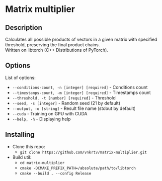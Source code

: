 # Matrix multiplier

## Description 

Calculates all possible products of vectors in a given matrix with specified threshold, preserving the final product chains.  
Written on libtorch (C++ Distributions of PyTorch).

## Options

List of options:  
- ```--conditions-count, -n [integer] [required]``` - Conditions count
- ```--timestamps-count, -m [integer] [required]``` - Timestamps count
- ```--threshold, -t [number] [required]``` - Threshold
- ```--seed, -s [integer]``` - Random seed (21 by default)
- ```--output, -o [string]``` - Result file name (stdout by default)
- ```--cuda``` - Training on GPU with CUDA
- ```--help, -h``` - Displaying help

## Installing

- Clone this repo:
  - ```git clone https://github.com/vnkrtv/matrix-multiplier.git```
- Build util:
  - ```cd matrix-multiplier```
  - ```cmake -DCMAKE_PREFIX_PATH=/absolute/path/to/libtorch```
  - ```cmake --build . --config Release```